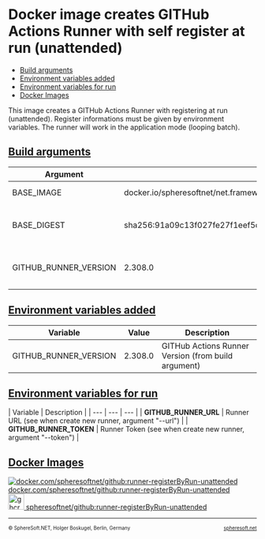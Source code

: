 # Docker image creates GITHub Actions Runner with self register at run (unattended)

- [Build arguments](#build-arguments)
- [Environment variables added](#environment-variables-added)
- [Environment variables for run](#environment-variables-for-run)
- [Docker Images](#docker-images)

This image creates a GITHub Actions Runner with registering at run (unattended).
Register informations must be given by environment variables. The runner
will work in the application mode (looping batch).



## [Build arguments](#)

| Argument | Default | Description |
| --- | --- | --- |
| BASE_IMAGE | docker.io/spheresoftnet/net.framework.sdk:4.8-T4-GIT-7Z-2019 | Base image (FROM) |
| BASE_DIGEST | sha256:91a09c13f027fe27f1eef5df2348ed6c996a0823ab5008daa76c5abde85ea32a | Base digest (for documentation only) |
| GITHUB_RUNNER_VERSION | 2.308.0 | GITHub Actions Runner Version |



## [Environment variables added](#)

| Variable | Value | Description |
| --- | --- | --- |
| GITHUB_RUNNER_VERSION | 2.308.0 | GITHub Actions Runner Version (from build argument) |



## [Environment variables for run](#)

| Variable | Description |
| --- | --- | --- |
| **GITHUB_RUNNER_URL** | Runner URL (see when create new runner, argument "--url") |
| **GITHUB_RUNNER_TOKEN** | Runner Token (see when create new runner, argument "--token") |



## [Docker Images](#)

[![docker.com/spheresoftnet/github:runner-registerByRun-unattended](https://www.docker.com/wp-content/uploads/2023/04/cropped-Docker-favicon-32x32.png) docker.com/spheresoftnet/github:runner-registerByRun-unattended](https://hub.docker.com/layers/spheresoftnet/github/runner-registerByRun/images/sha256-1f81fa337a6f98ac410baa141f05d1778fbc175f9a8f06bd0b07ef44be1177e5)  
[<img src="https://github.com/fluidicon.png" alt="ghcr.io/spheresoftnet/github:runner-registerByRun-unattended" height="32"/> spheresoftnet/github:runner-registerByRun-unattended](https://github.com/SphereSoftNET/Docker/pkgs/container/github/120281634?tag=runner-registerByRun-unattended)



<!-- FOOTER -->
<hr style="height: 1px" />
<span style="font-size: 0.7em">© SphereSoft.NET, Holger Boskugel, Berlin, Germany</span>
<a href="http://spheresoft.net" style="font-size: 0.7em; float: right">spheresoft.net</a>
